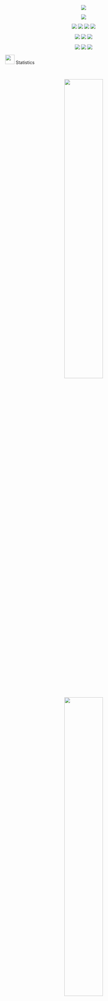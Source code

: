 <p align="center">
  <a href=""><img src="https://readme-typing-svg.herokuapp.com?lines=Hello....!!;I'm+Kailash+Badu.;I+love+learning......!;I+love+spreading+knowledge......!;I'm+a+student+of+Bsc.+CSIT;&center=true&width=500&height=50"></a>
</p>

<!-- ==================socila=link==================== -->

<p>
<div align="center" target="_blank">
 
  <img src="https://img.shields.io/github/followers/kaibad?style=social">
  
  	
  </a>
</div>
</p>

<!-- ============================badges========================== -->
<p>
<div align="center">
  <img src="https://img.shields.io/badge/Python-000000?style=for-the-badge&logo=python&logoColor=ffdd54">
  <img src="https://img.shields.io/badge/JavaScript-033268.svg?style=for-the-badge&logo=javascript&logoColor=F7E017">
  <img src="https://img.shields.io/badge/HTML5-ab5337.svg?style=for-the-badge&logo=html5&logoColor=white">
  <img src="https://img.shields.io/badge/CSS-832f18.svg?style=for-the-badge&logo=CSS3&logoColor=white">
</div>
</p>

<p>
<div align="center">
  
  <!--<img src="https://img.shields.io/badge/Django-55355d.svg?style=for-the-badge&logo=django&logoColor=white">-->
  <img src="https://img.shields.io/badge/Flask-000000.svg?style=for-the-badge&logo=flask&logoColor=white">
  <img src="https://img.shields.io/badge/GitHub-%23121011.svg?style=for-the-badge&logo=github&logoColor=white">
  <img src="https://img.shields.io/badge/Git-726c74.svg?style=for-the-badge&logo=git&logoColor=white">
  
</div>
</p>
<p>
<div align="center">
  
  <img src="https://img.shields.io/badge/Pycharm-FBE600.svg?style=for-the-badge&logo=pycharm&logoColor=white">
  <img src="https://img.shields.io/badge/Visual%20Studio%20Code-0078d7.svg?style=for-the-badge&logo=visual-studio-code&logoColor=white">
  <img src="https://img.shields.io/badge/-Stackoverflow-FE7A16?style=for-the-badge&logo=stack-overflow&logoColor=white">
  
</div>
</p>

<!-- ==============statistics============== -->

 <img src="https://media4.giphy.com/media/MIGbtLZoVjbl0bYbAd/giphy.gif?cid=ecf05e472t2h0i8d7dcjaoau9iqtchhr899hxmpxzzgc7lyw&rid=giphy.gif](https://media.giphy.com/media/PkGLJIKYcgCYrxdpks/giphy.gif " width="30"> Statistics

<br/>
<p align="center">
  <a href="http://kailashbadu.com.np/">
   <!--  <img width="49.5%" src="https://github-readme-stats.vercel.app/api?username=kaibad&show_icons=true&theme=radical&hide_border=true"> -->
    <img width="49.5%" src="https://github-readme-streak-stats.herokuapp.com/?user=kaibad&theme=radical&hide_border=true">		  
  </a>
</p>
<br>


<!-- ===================top-language=========== -->



<p align="center">
  <a href="http://kailashbadu.com.np/">
    <img width="49.5%" src="https://github-readme-stats.vercel.app/api/top-langs/?username=kaibad&theme=radical&hide_border=true&include_all_commits=true&count_private=true&layout=compact">
  </a>
</p>
<!-- ==============counter============ 

<!-- <p align="center">
  <img src="https://profile-counter.glitch.me/kaibad/count.svg">
</p>-->
<p align="center">
  <img src="https://api.visitorbadge.io/api/visitors?path=kaibad&label=Profile%20Views&countColor=%237B1E7A">
</p>



 <img src="https://user-images.githubusercontent.com/82110564/189553856-2e7f8f30-80b4-484f-bfaa-9e5eb10f24e5.gif" width="30">About Me

My name is Kailash.I'm student of BSC.CSIT and Iam currently doing my bachelors from Nagarjuna  College of Information Technology.
i have keen interest in web designing and software development.

When I first started programming I wanted to learnProgramming applications . My goal was for it to function similar to the Scratch programming language and complete it in time for my first year as a Physics and Astronomy student at the Tribhuwan University. 


Most recently I learned a lot about business and finance to help our growing company. 
# Contact me

<br/>
<p align="center">
  <a href="mailto:badukailash001@gmail.com">
    <img src="https://img.shields.io/badge/Gmail-D14836?style=for-the-badge&logo=gmail&logoColor=white">
  </a>
  <a href="https://instagram.com.com/kai_bad_1">
    <img src="https://img.shields.io/badge/instagram-1DA1F2?style=for-the-badge&logo=instagram&logoColor=white">
  </a>
  <a href="https://twitter.com.com/badukailash001">
    <img src="https://img.shields.io/badge/twitter-1DA1F2?style=for-the-badge&logo=twitter&logoColor=white">
  </a>
</p>


